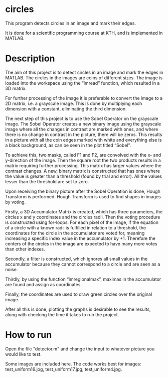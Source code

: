 # circles
This program detects circles in an image and mark their edges.

It is done for a scientific programming course at KTH, and is implemented in MATLAB.

# Description

The aim of this project is to detect circles in an image and mark the edges in MATLAB. The 
circles in the images are coins of different sizes. 
The image is loaded into the workspace using the “imread” function, which resulted in a 3D 
matrix. 

For further processing of the image it is preferable to convert the image to a 2D matrix, i.e. a 
grayscale image. This is done by multiplying each dimension with a constant, eliminating the 
third dimension. 

The next step of this project is to use the Sobel Operator on the grayscale image. The Sobel 
Operator creates a new binary image using the grayscale image where all the changes in contrast 
are marked with ones, and where there is no change in contrast in the picture, there will be zeros. 
This results in a picture with all the coin edges marked with white and everything else is a black 
background, as can be seen in the plot titled “Sobel”. 

To achieve this, two masks, called F1 and F2, are convolved with the x- and y-direction of the 
image. Then the square root the two products results in a matrix requiring further processing. 
This matrix has larger values where the contrast changes. A new, binary matrix is constructed 
that has ones where the value is greater than a threshold (found by trial and error). All the 
values lesser than the threshold are set to zero. 

Upon receiving the binary picture after the Sobel Operation is done, Hough Transform is 
performed. Hough Transform is used to find shapes in images by voting.  

Firstly, a 3D Accumulator Matrix is created, which has three parameters, the circles x and y 
coordinates and the circles radii. Then the voting procedure is constructed using for-loops. For 
each pixel of the image, if the equation of a circle with a known radii is fulfilled in relation to a 
threshold, the coordinates for the circle in the accumulator are voted for, meaning increasing a 
specific index value in the accumulator by +1. Therefore the centers of the circles in the image 
are expected to have many more votes than other indexes. 

Secondly, a filter is constructed, which ignores all small values in the accumulator because 
they cannot correspond to a circle and are seen as a noise. 

Thirdly, by using the function “imregionalmax”, maximas in the accumulator are found and 
assign as coordinates. 

Finally, the coordinates are used to draw green circles over the original image. 

After all this is done, plotting the graphs is desirable to see the results, along with checking the 
time it takes to run the project. 

# How to run

Open the file "detector.m" and change the input to whatever picture you would like to test.

Some images are included here. The code works best for images: test_uniform16.jpg, test_uniform17.jpg, test_uniform4.jpg.
